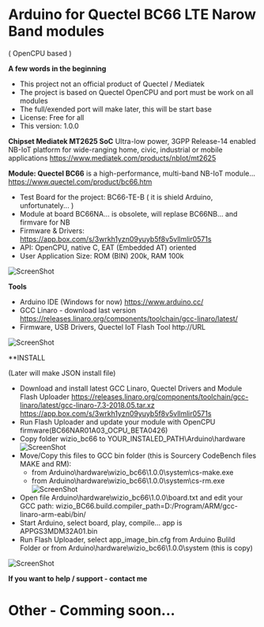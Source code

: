 # Arduino for Quectel BC66 LTE Narow Band modules 
( OpenCPU based )

**A few words in the beginning**
* This project not an official product of Quectel / Mediatek
* The project is based on Quectel OpenCPU and port must be work on all modules
* The full/exended port will make later, this will be start base
* License: Free for all
* This version: 1.0.0

**Chipset Mediatek MT2625 SoC**
Ultra-low power, 3GPP Release-14 enabled NB-IoT platform for wide-ranging home, civic, industrial or mobile applications
https://www.mediatek.com/products/nbIot/mt2625


**Module: Quectel BC66**
is a high-performance, multi-band NB-IoT module...
https://www.quectel.com/product/bc66.htm
* Test Board for the project: BC66-TE-B ( it is shield Arduino, unfortunately... )
* Module at board BC66NA... is obsolete, will replase BC66NB... and firmvare for NB
* Firmware & Drivers: https://app.box.com/s/3wrkh1yzn09yuyb5f8v5vllmlir0571s
* API: OpenCPU, native C, EAT (Embedded AT) oriented
* User Application Size: ROM (BIN) 200k, RAM 100k

![ScreenShot](https://raw.githubusercontent.com/Wiz-IO/Arduino_MT2625_BC66/master/board.jpg)

**Tools**
* Arduino IDE (Windows for now)
https://www.arduino.cc/
* GCC Linaro - download last version
https://releases.linaro.org/components/toolchain/gcc-linaro/latest/
* Firmware, USB Drivers, Quectel IoT Flash Tool
http://URL

![ScreenShot](https://raw.githubusercontent.com/Wiz-IO/Arduino-Quectel-BC66/master/images/arduino.png)



**INSTALL

(Later will make JSON install file)

* Download and install latest GCC Linaro, Quectel Drivers and Module Flash Uploader
https://releases.linaro.org/components/toolchain/gcc-linaro/latest/gcc-linaro-7.3-2018.05.tar.xz
https://app.box.com/s/3wrkh1yzn09yuyb5f8v5vllmlir0571s
* Run Flash Uploader and update your module with OpenCPU firmware(BC66NAR01A03_OCPU_BETA0426)
* Copy folder wizio_bc66 to YOUR_INSTALED_PATH\Arduino\hardware\
![ScreenShot](https://raw.githubusercontent.com/Wiz-IO/Arduino-Quectel-BC66/master/images/arduino_hardware.png)
* Move/Copy this files to GCC bin folder (this is Sourcery CodeBench files MAKE and RM):
    * from Arduino\hardware\wizio_bc66\1.0.0\system\cs-make.exe
    * from Arduino\hardware\wizio_bc66\1.0.0\system\cs-rm.exe
![ScreenShot](https://raw.githubusercontent.com/Wiz-IO/Arduino-Quectel-BC66/master/images/gcc_bin.png)    
* Open file Arduino\hardware\wizio_bc66\1.0.0\board.txt and edit your GCC path: wizio_BC66.build.compiler_path=D:/Program/ARM/gcc-linaro-arm-eabi/bin/
* Start Arduino, select board, play, compile... app is APPGS3MDM32A01.bin
* Run Flash Uploader, select app_image_bin.cfg from Arduino Bulild Folder or from Arduino\hardware\wizio_bc66\1.0.0\system (this is copy) 

![ScreenShot](https://raw.githubusercontent.com/Wiz-IO/Arduino-Quectel-BC66/master/images/tool.png)

**If you want to help / support - contact me**

# Other - Comming soon...
